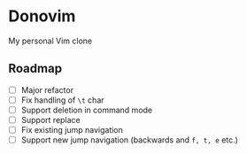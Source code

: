 # Donovim

My personal Vim clone

## Roadmap

- [ ] Major refactor
- [ ] Fix handling of `\t` char
- [ ] Support deletion in command mode
- [ ] Support replace
- [ ] Fix existing jump navigation
- [ ] Support new jump navigation (backwards and `f, t, e` etc.)
